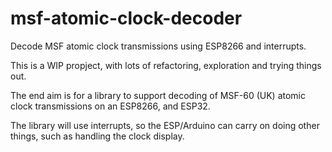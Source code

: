 # msf-atomic-clock-decoder

Decode MSF atomic clock transmissions using ESP8266 and interrupts.

This is a WIP propject, with lots of refactoring, exploration and trying things out.

The end aim is for a library to support decoding of MSF-60 (UK) atomic clock transmissions on an ESP8266, and ESP32.

The library will use interrupts, so the ESP/Arduino can carry on doing other things, such as handling the clock display.
